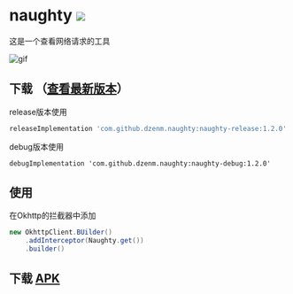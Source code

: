 # naughty [![](https://jitpack.io/v/dzenm/naughty.svg)](https://jitpack.io/#dzenm/naughty)

这是一个查看网络请求的工具

![gif](https://github.com/dzenm/naughty/blob/master/pic/pic.gif)

## 下载 （[查看最新版本](https://github.com/dzenm/naughty/releases/latest)）

release版本使用
```groovy
releaseImplementation 'com.github.dzenm.naughty:naughty-release:1.2.0'
```
debug版本使用
```
debugImplementation 'com.github.dzenm.naughty:naughty-debug:1.2.0'
```

## 使用
在Okhttp的拦截器中添加
```java
new OkhttpClient.BUilder()
    .addInterceptor(Naughty.get())
    .builder()
```

## 下载 [APK](https://github-production-release-asset-2e65be.s3.amazonaws.com/280431540/54253700-c9da-11ea-98d7-647782a9db74?X-Amz-Algorithm=AWS4-HMAC-SHA256&X-Amz-Credential=AKIAIWNJYAX4CSVEH53A%2F20200719%2Fus-east-1%2Fs3%2Faws4_request&X-Amz-Date=20200719T081037Z&X-Amz-Expires=300&X-Amz-Signature=35ee69fffcbfb483c6b258c63138dfadc54fb9ae55c9e765249467a52b6c2baf&X-Amz-SignedHeaders=host&actor_id=28523411&repo_id=280431540&response-content-disposition=attachment%3B%20filename%3Dapp-debug.apk&response-content-type=application%2Fvnd.android.package-archive)

